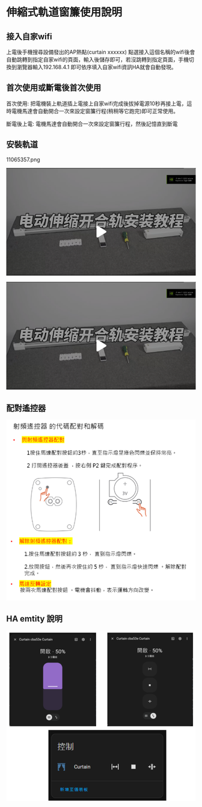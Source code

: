 # 伸縮式軌道窗簾使用說明

## 接入自家wifi

  上電後手機搜尋設備發出的AP熱點(curtain xxxxxx) 點選接入這個名稱的wifi後會自動跳轉到指定自家wifi的頁面，輸入後儲存即可，若沒跳轉到指定頁面，手機切換到瀏覽器輸入192.168.4.1 即可依序填入自家wifi資訊HA就會自動發現。

## 首次使用或斷電後首次使用

首次使用: 把電機裝上軌道插上電接上自家wifi完成後拔掉電源10秒再接上電，這時電機馬達會自動開合一次來設定窗簾行程(稍稍等它跑完)即可正常使用。

斷電後上電: 電機馬達會自動開合一次來設定窗簾行程，然後記憶直到斷電

## 安裝軌道

11065357.png

[![Watch the video](/cb3s-curtain/image/110208.png)](https://youtube.com/shorts/jlr4vEZEzaE?si=HLq1vKLYztKUYYlw)

[![Watch the video](/cb3s-curtain/image/110208.png)](https://youtu.be/5GKqmqNeZzU)

 
## 配對遙控器
![Mosquitto_broker](/cb3s-curtain/image/101426.png)

## HA emtity 說明

![Mosquitto_broker](/cb3s-curtain/image/192402.png)
